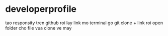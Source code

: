 # developerprofile
tao responsity tren github
roi lay link
mo terminal go
git clone + link
roi open folder cho file vua clone ve may
